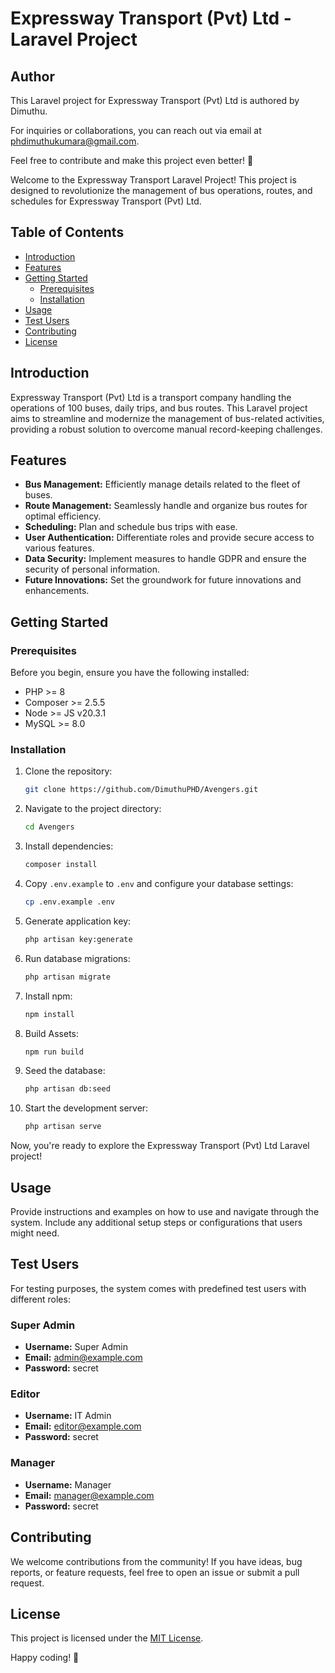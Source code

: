 # Expressway Transport (Pvt) Ltd - Laravel Project

## Author

This Laravel project for Expressway Transport (Pvt) Ltd is authored by Dimuthu.

For inquiries or collaborations, you can reach out via email at phdimuthukumara@gmail.com.

Feel free to contribute and make this project even better! 🌟


Welcome to the Expressway Transport Laravel Project! This project is designed to revolutionize the management of bus operations, routes, and schedules for Expressway Transport (Pvt) Ltd.

## Table of Contents
- [Introduction](#introduction)
- [Features](#features)
- [Getting Started](#getting-started)
  - [Prerequisites](#prerequisites)
  - [Installation](#installation)
- [Usage](#usage)
- [Test Users](#test-users)
- [Contributing](#contributing)
- [License](#license)

## Introduction

Expressway Transport (Pvt) Ltd is a transport company handling the operations of 100 buses, daily trips, and bus routes. This Laravel project aims to streamline and modernize the management of bus-related activities, providing a robust solution to overcome manual record-keeping challenges.

## Features

- **Bus Management:** Efficiently manage details related to the fleet of buses.
- **Route Management:** Seamlessly handle and organize bus routes for optimal efficiency.
- **Scheduling:** Plan and schedule bus trips with ease.
- **User Authentication:** Differentiate roles and provide secure access to various features.
- **Data Security:** Implement measures to handle GDPR and ensure the security of personal information.
- **Future Innovations:** Set the groundwork for future innovations and enhancements.

## Getting Started

### Prerequisites

Before you begin, ensure you have the following installed:

- PHP >= 8
- Composer >= 2.5.5
- Node >= JS v20.3.1
- MySQL >= 8.0

### Installation

1. Clone the repository:

    ```bash
    git clone https://github.com/DimuthuPHD/Avengers.git
    ```

2. Navigate to the project directory:

    ```bash
    cd Avengers
    ```

3. Install dependencies:

    ```bash
    composer install
    ```

4. Copy `.env.example` to `.env` and configure your database settings:

    ```bash
    cp .env.example .env
    ```

5. Generate application key:

    ```bash
    php artisan key:generate
    ```

6. Run database migrations:

    ```bash
    php artisan migrate
    ```
7. Install npm:

    ```bash
    npm install
8. Build Assets:

    ```bash
    npm run build
    ```
9. Seed the database:

    ```bash
    php artisan db:seed
    ```

10. Start the development server:

    ```bash
    php artisan serve
    ```

Now, you're ready to explore the Expressway Transport (Pvt) Ltd Laravel project!

## Usage

Provide instructions and examples on how to use and navigate through the system. Include any additional setup steps or configurations that users might need.

## Test Users

For testing purposes, the system comes with predefined test users with different roles:

### Super Admin

- **Username:** Super Admin
- **Email:** admin@example.com
- **Password:** secret

### Editor

- **Username:** IT Admin
- **Email:** editor@example.com
- **Password:** secret

### Manager

- **Username:** Manager
- **Email:** manager@example.com
- **Password:** secret

## Contributing

We welcome contributions from the community! If you have ideas, bug reports, or feature requests, feel free to open an issue or submit a pull request.

## License

This project is licensed under the [MIT License](LICENSE).

Happy coding! 🚀
